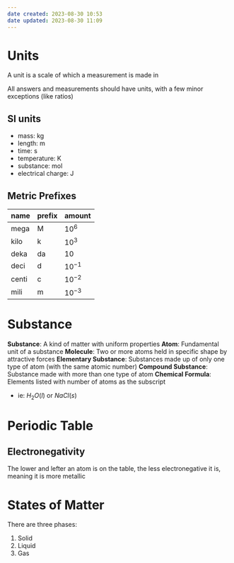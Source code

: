```yaml
---
date created: 2023-08-30 10:53
date updated: 2023-08-30 11:09
---
```


# Units

A unit is a scale of which a measurement is made in

All answers and measurements should have units, with a few minor exceptions (like ratios)

## SI units

- mass: kg
- length: m
- time: s
- temperature: K
- substance: mol
- electrical charge: J

## Metric Prefixes

| name  | prefix | amount    |
| ----- | ------ | --------- |
| mega  | M      | $10^6$    |
| kilo  | k      | $10^3$    |
| deka  | da     | $10$      |
| deci  | d      | $10^{-1}$ |
| centi | c      | $10^{-2}$ |
| mili  | m      | $10^{-3}$ |

# Substance

**Substance**: A kind of matter with uniform properties
**Atom**: Fundamental unit of a substance
**Molecule**: Two or more atoms held in specific shape by attractive forces
**Elementary Substance**: Substances made up of only one type of atom (with the same atomic number)
**Compound Substance**: Substance made with more than one type of atom
**Chemical Formula**: Elements listed with number of atoms as the subscript

- ie: $H_2O(l)$ or $NaCl(s)$

# Periodic Table

## Electronegativity

The lower and lefter an atom is on the table, the less electronegative it is, meaning it is more metallic

##

# States of Matter

There are three phases:

1. Solid
2. Liquid
3. Gas
